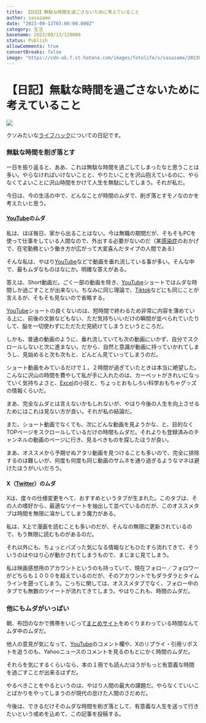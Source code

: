 ```yaml
---
title: 【日記】無駄な時間を過ごさないために考えていること
author: sasazame
date: "2023-09-13T03:00:00.000Z"
category: 生活
basename: 2023/09/13/120000
status: Publish
allowComments: true
convertBreaks: false
image: "https://cdn-ak.f.st-hatena.com/images/fotolife/s/sasazame/20230908/20230908202155.png"
---
```

# 【日記】無駄な時間を過ごさないために考えていること

![](https://cdn-ak.f.st-hatena.com/images/fotolife/s/sasazame/20230908/20230908202155.png)

クソみたいな[ライフハック](https://d.hatena.ne.jp/keyword/%A5%E9%A5%A4%A5%D5%A5%CF%A5%C3%A5%AF)についての日記です。

<!-- Extended Body -->

### 無駄な時間を削ぎ落とす

一日を振り返ると、ああ、これは無駄な時間を過ごしてしまったなと思うことは多い。やらなければいけないことと、やりたいことを沢山抱えているのに、やらなくてよいことに沢山時間をかけて人生を無駄にしてしまう。それが私だ。

今日は、今の生活の中で、どんなことが時間のムダで、削ぎ落とすモノなのかを考えたいと思う。

#### [YouTube](https://d.hatena.ne.jp/keyword/YouTube)のムダ

私は、ほぼ毎日、家から出ることはない。今は無職の期間だが、そもそもPCを使って仕事をしている人間なので、外出する必要がないのだ（某[感染症](https://d.hatena.ne.jp/keyword/%B4%B6%C0%F7%BE%C9)のおかげで、在宅勤務という働き方が広がって大変喜んだタイプの人間である）

そんな私は、やはり[YouTube](https://d.hatena.ne.jp/keyword/YouTube)などで動画を垂れ流している事が多い。そんな中で、最もムダなものはなにか。明確な答えがある。

答えは、Short動画だ。ごく一部の動画を除き、[YouTube](https://d.hatena.ne.jp/keyword/YouTube)ショートではムダな時間しか過ごすことが出来ない。ちなみに同じ理論で、[Tiktok](https://d.hatena.ne.jp/keyword/Tiktok)などにも同じことが言えるが、そもそも見ないので省略する。

[YouTube](https://d.hatena.ne.jp/keyword/YouTube)ショートの良くないのは、短時間で終わるため非常に内容を薄めている上に、前後の文脈などもない、ただ気持ちいいだけの瞬間が並べられていたりして、脳を一切使わずにただただ見続けてしまうというところだ。

しかも、普通の動画のように、垂れ流していても次の動画にいかず、自分でスクロールしないと次に進まない。だから、自然と意識が動画に持っていかれてしまうし、見始めると次も次もと、どんどん見ていってしまうのだ。

ショート動画をみているだけで１，２時間が過ぎていたときは本当に絶望した。こんなに沢山の時間を費やして私が手に入れたのは、カーペットがきれいになっていく気持ちよさと、[Excel](https://d.hatena.ne.jp/keyword/Excel)の小技と、ちょっとおもしろい科学おもちゃグッズの情報くらいだ。

まあ、完全なムダとは言えないかもしれないが、やはり今後の人生を向上させるためにはこれは見ない方が良い。それが私の結論だ。

また、ショート動画でなくても、次にどんな動画を見ようかな、と、目的なくTOPページをスクロールしているだけの時間もムダだ。それよりも登録済みのチャンネルの動画のページに行き、見るべきものを探したほうが良い。

まあ、オススメから予期せぬアタリ動画を見つけることも多いので、完全に排除するのは難しいが、何度も何度も同じ動画のサムネを通り過ぎるようなマネは避けたほうがいいだろう。

#### X（[Twitter](https://d.hatena.ne.jp/keyword/Twitter)）のムダ

Xは、度々の仕様変更をへて、おすすめというタブが生まれた。このタブは、その人の嗜好から、最適なツイートを抽出して並べているのだが、このオススメタブは時間を無限に溶かしてしまう魔力がある。

私は、X上で漫画を読むことも多いのだが、そんなの無限に更新されているので、もう無限に読むものがあるのだ。

それ以外にも、ちょっとバズった気になる情報などもひたすら流れてきて、そういうのはやはり心が動かされてしまうもので、まじまじ見てしまう。

私は映画感想用のアカウントというのも持っていて、現在フォロー／フォロワーがどちらも１０００を超えているのだが、そのアカウントでもダラダラとタイムラインを遡ってしまう。こっちに関しては、オススメタブでなく、フォロー中のタブでも無数のツイートが流れてきてしまう。やはりこれも、時間のムダだ。

### 他にもムダがいっぱい

朝、布団のなかで携帯をいじって[まとめサイト](https://d.hatena.ne.jp/keyword/%A4%DE%A4%C8%A4%E1%A5%B5%A5%A4%A5%C8)をめぐりまわっている時間なんてムダ中のムダだ。

他人の意見が気になって、[YouTube](https://d.hatena.ne.jp/keyword/YouTube)のコメント欄や、Xのリプライ・引用リポストを追うのも、Yahooニュースのコメントを見るのもとにかく時間のムダだ。

それらを気にするくらいなら、本の１冊でも読んだほうがもっと有意義な時間を過ごすことが出来るはずだ。

やるべきことをやるというのは、やはり人間の最大の課題だ。やらなくていいことばかりをやってしまうのが現代の怠けた人間のさだめだ。

今後は、できるだけそのムダな時間を削ぎ落として、有意義な人生を送って行きたいという戒めを込めて、この記事を投稿する。